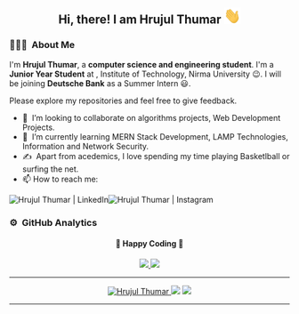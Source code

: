 <!--
**HrujulThumar22/HrujulThumar22** is a ✨ _special_ ✨ repository because its `README.md` (this file) appears on your GitHub profile.

Here are some ideas to get you started:

- 🔭 I’m currently working on ...
- 🌱 I’m currently learning ...
- 👯 I’m looking to collaborate on ...
- 🤔 I’m looking for help with ...
- 💬 Ask me about ...
- 📫 How to reach me: ...
- 😄 Pronouns: ...
- ⚡ Fun fact: ...
-->

<div align="center">
  <h2> 
    Hi, there! I am Hrujul Thumar <img src="https://github.com/HrujulThumar22/HrujulThumar22/blob/main/hi.gif" width="30px">
  </h2>
</div>

### 👨🏻‍💻 &nbsp;About Me
I'm **Hrujul Thumar**, a **computer science and engineering student**. I'm a **Junior Year Student** at , Institute of Technology, Nirma University 😉. I will be joining **Deutsche Bank** as a Summer Intern 😃.

Please explore my repositories and feel free to give feedback.

- 🤝 &nbsp;I’m looking to collaborate on algorithms projects, Web Development Projects.
- 🌱 &nbsp;I’m currently learning MERN Stack Development, LAMP Technologies, Information and Network Security.
- ✍️ &nbsp;Apart from acedemics, I love spending my time playing Basketlball or surfing the net. 
- 📫 How to reach me: 

[<img align = "left" alt="Hrujul Thumar | LinkedIn" height="30px" src="https://www.flaticon.com/svg/static/icons/svg/725/725337.svg"/>](https://www.linkedin.com/in/hrujul-thumar-b81662183/)

[<img align = "left" alt="Hrujul Thumar | Instagram" height="30px" src="https://image.flaticon.com/icons/svg/725/725278.svg" />](https://www.instagram.com/_.hrujul_22._/)

</br>

### ⚙️ &nbsp;GitHub Analytics

<div align="center">
  <h4> 
    🏃 Happy Coding 🏃 
  </h4>
</div>
<p align="center">
  <a href="https://github.com/HrujulThumar22">
    <img height="180em" src="https://github-readme-stats.vercel.app/api?username=HrujulThumar22&count_private=true&theme=onedark&hide_border=true&show_icons=true&include_all_commits=true"/>
    <img height="180em" src="https://github-readme-stats.vercel.app/api/top-langs/?username=HrujulThumar22&theme=onedark&hide_border=true&langs_count=9&layout=compact"/>
  </a>
</p>

---

<p align="center">
<a href="https://github.com/HrujulThumar22">
  <img src="https://komarev.com/ghpvc/?username=HrujulThumar22" alt="Hrujul Thumar" />
  <img src="https://img.shields.io/github/followers/HrujulThumar22?style=flat&color=red&label=GitHub%20Followers%20"/></a>
  <img src="https://img.shields.io/github/last-commit/HrujulThumar22/HrujulThumar22?style=flat&color=brightgreen&label=Last%20Updated%20"/></a>
</p>

---
